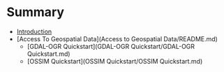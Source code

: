 # Summary

* [Introduction](README.md)
* [Access To Geospatial Data](Access to Geospatial Data/README.md)
   * [GDAL-OGR Quickstart](GDAL-OGR Quickstart/GDAL-OGR Quickstart.md)
   * [OSSIM Quickstart](OSSIM Quickstart/OSSIM Quickstart.md)

